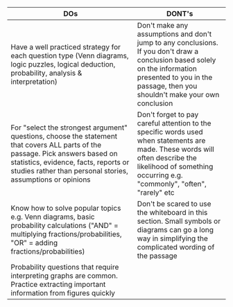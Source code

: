 | DOs                                                                                                                                                                                                                                   | DONT's                                                                                                                                                                                                    |
| ------------------------------------------------------------------------------------------------------------------------------------------------------------------------------------------------------------------------------------- | --------------------------------------------------------------------------------------------------------------------------------------------------------------------------------------------------------- |
| Have a well practiced strategy for each question type (Venn diagrams, logic puzzles, logical deduction, probability, analysis & interpretation)                                                                                       | Don't make any assumptions and don't jump to any conclusions. If you don't draw a conclusion based solely on the information presented to you in the passage, then you shouldn't make your own conclusion |
| For "select the strongest argument" questions, choose the statement that covers ALL parts of the passage. Pick answers based on statistics, evidence, facts, reports or studies rather than personal stories, assumptions or opinions | Don't forget to pay careful attention to the specific words used when statements are made. These words will often describe the likelihood of something occurring e.g. "commonly", "often", "rarely" etc   |
| Know how to solve popular topics e.g. Venn diagrams, basic probability calculations ("AND" = multiplying fractions/probabilities, "OR" = adding fractions/probabilities)                                                              | Don't be scared to use the whiteboard in this section. Small symbols or diagrams can go a long way in simplifying the complicated wording of the passage                                                  |
| Probability questions that require interpreting graphs are common. Practice extracting important information from figures quickly                                                                                                     |                                                                                                                                                                                                           |